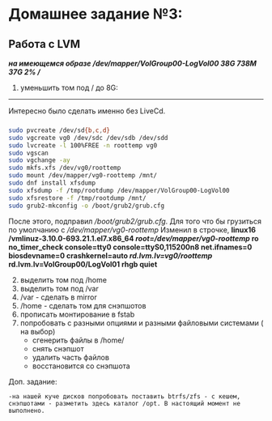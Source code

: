 Домашнее задание №3:
========================
Работа с LVM
-------------------------

**_на имеющемся образе /dev/mapper/VolGroup00-LogVol00 38G 738M 37G 2% /_**


1) уменьшить том под / до 8G:
___

  Интересно было сделать именно без LiveCd.
  ###


```bash
sudo pvcreate /dev/sd{b,c,d}
sudo vgcreate vg0 /dev/sdc /dev/sdb /dev/sdd
sudo lvcreate -l 100%FREE -n roottemp vg0
sudo vgscan
sudo vgchange -ay
sudo mkfs.xfs /dev/vg0/roottemp
sudo mount /dev/mapper/vg0-roottemp /mnt/
sudo dnf install xfsdump
sudo xfsdump -f /tmp/rootdump /dev/mapper/VolGroup00-LogVol00
sudo xfsrestore -f /tmp/rootdump /mnt/
sudo grub2-mkconfig -o /boot/grub2/grub.cfg
````

После этого, подправил _/boot/grub2/grub.cfg_. Для того что бы грузиться по умолчанию с _/dev/mapper/vg0-roottemp_
Изменил в строчке, **linux16 /vmlinuz-3.10.0-693.21.1.el7.x86_64 _root=/dev/mapper/vg0-roottemp_ ro no_timer_check console=tty0 console=ttyS0,115200n8 net.ifnames=0 biosdevname=0 crashkernel=auto _rd.lvm.lv=vg0/roottemp_ rd.lvm.lv=VolGroup00/LogVol01 rhgb quiet**


2) выделить том под /home
3) выделить том под /var
4) /var - сделать в mirror
5) /home - сделать том для снэпшотов
6) прописать монтирование в fstab
7) попробовать с разными опциями и разными файловыми системами ( на выбор)
    - сгенерить файлы в /home/
    - снять снэпшот
    - удалить часть файлов
    - восстановится со снэпшота


  Доп. задание:

    -на нашей куче дисков попробовать поставить btrfs/zfs - с кешем, снэпшотами - разметить здесь каталог /opt. В настоящий момент не выполнено.
